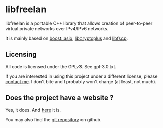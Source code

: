 libfreelan
==========

libfreelan is a portable C++ library that allows creation of peer-to-peer virtual private networks over IPv4/IPv6 networks.

It is mainly based on [boost::asio](http://www.boost.org/doc/libs/1_46_1/doc/html/boost_asio.html), [libcryptoplus](https://github.com/freelan-developers/libcryptoplus) and [libfscp](https://github.com/freelan-developers/libfscp).

Licensing
---------

All code is licensed under the GPLv3. See gpl-3.0.txt.

If you are interested in using this project under a different license, please [contact me](mailto:julien.kauffmann__AT__freelan.org). I don't bite and I probably won't charge (at least, not much).

Does the project have a website ?
---------------------------------

Yes, it does. And [here](http://www.freelan.org) it is. 

You may also find the [git repository](https://github.com/freelan-developers/libfreelan) on github.
